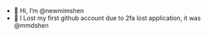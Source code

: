 - 👋 Hi, I’m @newmimshen
- 👀 I Lost my first github account due to 2fa lost application, it was @mmdshen
